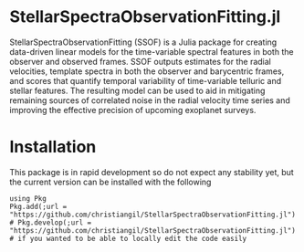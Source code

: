 StellarSpectraObservationFitting.jl
========

StellarSpectraObservationFitting (SSOF) is a Julia package for creating data-driven linear models for the time-variable spectral features in both the observer and observed frames. SSOF outputs estimates for the radial velocities, template spectra in both the observer and barycentric frames, and scores that quantify temporal variability of time-variable telluric and stellar features.  The resulting model can be used to aid in mitigating remaining sources of correlated noise in the radial velocity time series and improving the effective precision of upcoming exoplanet surveys.

# Installation

This package is in rapid development so do not expect any stability yet, but the current version can be installed with the following

```julia]
using Pkg
Pkg.add(;url = "https://github.com/christiangil/StellarSpectraObservationFitting.jl")
# Pkg.develop(;url = "https://github.com/christiangil/StellarSpectraObservationFitting.jl")  # if you wanted to be able to locally edit the code easily
```
